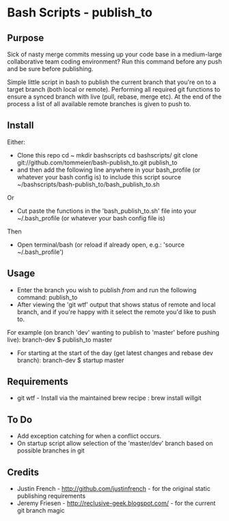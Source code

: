 # Bash Scripts - publish_to

## Purpose

Sick of nasty merge commits messing up your code base in a medium-large collaborative team coding environment? Run this command before any push and be sure before publishing.

Simple little script in bash to publish the current branch that you're on to a target branch (both local or remote). Performing all required git functions to ensure a synced branch with live (pull, rebase, merge etc). At the end of the process a list of all available remote branches is given to push to.

## Install

Either:

 * Clone this repo
		cd ~
		mkdir bashscripts
		cd bashscripts/
		git clone git://github.com/tommeier/bash-publish_to.git publish_to
 * and then add the following line anywhere in your bash_profile (or whatever your bash config is) to include this script
 		source ~/bashscripts/bash-publish_to/bash_publish_to.sh

Or

 * Cut paste the functions in the 'bash_publish_to.sh' file into your ~/.bash_profile (or whatever your bash config file is)

Then

 * Open terminal/bash (or reload if already open, e.g.: 'source ~/.bash_profile')

## Usage

 * Enter the branch you wish to publish *from* and run the following command:
		publish_to <branch you wish to publish to>
 * After viewing the 'git wtf' output that shows status of remote and local branch, and if you're happy with it select the remote you'd like to push to.

For example (on branch 'dev' wanting to publish to 'master' before pushing live):
		branch-dev $ publish_to master

 * For starting at the start of the day (get latest changes and rebase dev branch):
    branch-dev $ startup master

## Requirements

 * git wtf - Install via the maintained brew recipe : brew install willgit

## To Do
 * Add exception catching for when a conflict occurs.
 * On startup script allow selection of the 'master/dev' branch based on possible branches in git
## Credits

 * Justin French - http://github.com/justinfrench - for the original static publishing requirements
 * Jeremy Friesen - http://reclusive-geek.blogspot.com/ - for the current git branch magic
